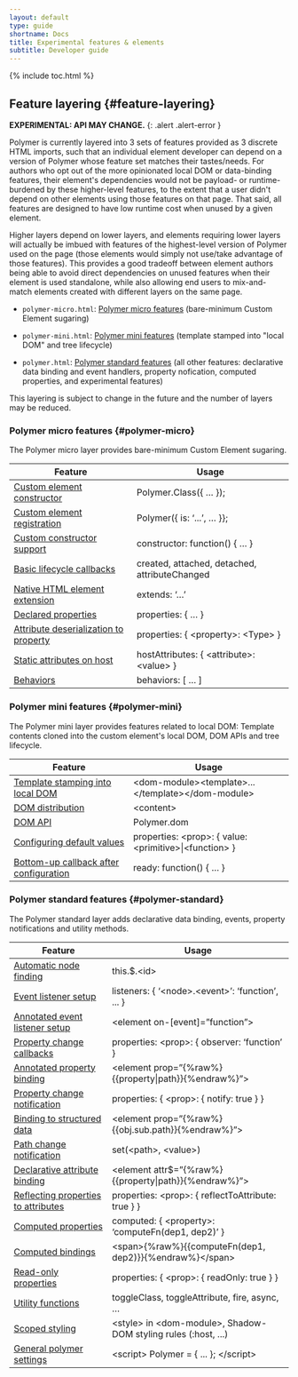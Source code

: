 ```yaml
---
layout: default
type: guide
shortname: Docs
title: Experimental features & elements
subtitle: Developer guide
---
```


{% include toc.html %}



## Feature layering {#feature-layering}

**EXPERIMENTAL: API MAY CHANGE.**
{: .alert .alert-error }

Polymer is currently layered into 3 sets of features provided as 3 discrete
HTML imports, such that an individual element developer can depend on a version
of Polymer whose feature set matches their tastes/needs.  For authors who opt
out of the more opinionated local DOM or data-binding features, their element's
dependencies would not be payload- or runtime-burdened by these higher-level
features, to the extent that a user didn't depend on other elements using those
features on that page.  That said, all features are designed to have low runtime
cost when unused by a given element.

Higher layers depend on lower layers, and elements requiring lower layers will
actually be imbued with features of the highest-level version of Polymer used on
the page (those elements would simply not use/take advantage of those features).
This provides a good tradeoff between element authors being able to avoid direct
dependencies on unused features when their element is used standalone, while
also allowing end users to mix-and-match elements created with different layers
on the same page.

*   `polymer-micro.html`: [Polymer micro features](#polymer-micro) (bare-minimum
    Custom Element sugaring)

*   `polymer-mini.html`: [Polymer mini features](#polymer-mini) (template
     stamped into "local DOM" and tree lifecycle)

*   `polymer.html`: [Polymer standard features](#polymer-standard) (all other
    features: declarative data binding and event handlers, property nofication,
    computed properties, and experimental features)

This layering is subject to change in the future and the number of layers may be reduced.

### Polymer micro features {#polymer-micro}

The Polymer micro layer provides bare-minimum Custom Element sugaring.


| Feature | Usage
|---------|-------
| [Custom element constructor](registering-elements.html#element-constructor) | Polymer.Class({ … });
| [Custom element registration](registering-elements.html#register-element) | Polymer({ is: ‘...’,  … }};
| [Custom constructor support](registering-elements.html#bespoke-constructor) | constructor: function() { … }
| [Basic lifecycle callbacks](registering-elements.html#basic-callbacks) | created, attached, detached, attributeChanged
| [Native HTML element extension](registering-elements.html#type-extension) | extends: ‘…’
| [Declared properties](properties.html#property-config) | properties: { … }
| [Attribute deserialization to property](properties.html#attribute-deserialization) | properties: { \<property>: \<Type> }
| [Static attributes on host](registering-elements.html#host-attributes) | hostAttributes: { \<attribute>: \<value> }
| [Behaviors](behaviors.html) | behaviors: [ … ]


### Polymer mini features {#polymer-mini}

The Polymer mini layer provides features related to local DOM:
Template contents cloned into the custom element's local DOM, DOM APIs and 
tree lifecycle.

| Feature | Usage
|---------|-------
| [Template stamping into local DOM](local-dom.html#template-stamping) | \<dom-module>\<template>...\</template>\</dom-module>
| [DOM distribution](local-dom.html#dom-distribution) | \<content>
| [DOM API](local-dom.html#dom-api)  | Polymer.dom
| [Configuring default values](properties.html#configure-values)  | properties: \<prop>: { value: \<primitive>\|\<function> }
| [Bottom-up callback after configuration](registering-elements.html#ready-method) | ready: function() { … }

<a name="polymer-standard"></a>

### Polymer standard features {#polymer-standard}

The Polymer standard layer adds declarative data binding, events, property notifications and utility methods.

| Feature | Usage
|---------|-------
| [Automatic node finding](local-dom.html#node-finding) | this.$.\<id>
| [Event listener setup](events.html#event-listeners)| listeners: { ‘\<node>.\<event>’: ‘function’, ... }
| [Annotated event listener setup](events.html#annotated-listeners) | \<element on-[event]=”function”>
| [Property change callbacks](properties.html#change-callbacks) | properties: \<prop>: { observer: ‘function’ }
| [Annotated property binding](data-binding.html#property-binding) | \<element prop=”{%raw%}{{property\|path}}{%endraw%}”>
| [Property change notification](data-binding.html#property-notification) | properties: { \<prop>: { notify: true } }
| [Binding to structured data](data-binding.html#path-binding) | \<element prop=”{%raw%}{{obj.sub.path}}{%endraw%}”>
| [Path change notification](data-binding.html#set-path) | set(\<path>, \<value>)
| [Declarative attribute binding](data-binding.html#attribute-binding) | \<element attr$=”{%raw%}{{property\|path}}{%endraw%}”>
| [Reflecting properties to attributes](properties.html#attribute-reflection) | properties: \<prop>: { reflectToAttribute: true } }
| [Computed properties](properties.html#computed-properties) | computed: { \<property>: ‘computeFn(dep1, dep2)’ }
| [Computed bindings](data-binding.html#annotated-computed) | \<span>{%raw%}{{computeFn(dep1, dep2)}}{%endraw%}\</span>
| [Read-only properties](properties.html#read-only) |  properties: { \<prop>: { readOnly: true } }
| [Utility functions](utility-functions.html) | toggleClass, toggleAttribute, fire, async, …
| [Scoped styling](styling.html) | \<style> in \<dom-module>, Shadow-DOM styling rules (:host, ...)
| [General polymer settings](#settings) | \<script> Polymer = { ... }; \</script>
